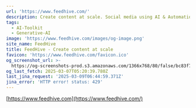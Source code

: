 ```yaml
---
url: 'https://www.feedhive.com/'
description: Create content at scale. Social media using AI & Automation.
tags:
  - AI-Toolkit
  - Generative-AI
image: 'https://www.feedhive.com/images/og-image.png'
site_name: FeedHive
title: FeedHive - Create content at scale
favicon: 'https://www.feedhive.com/favicon.ico'
og_screenshot_url: >-
  https://og-screenshots-prod.s3.amazonaws.com/1366x768/80/false/bc83f7e987ef5e9072f0f1b76c3197d7254e5bb7e20d6bcf8ff9fecab3fad71e.jpeg
og_last_fetch: 2025-03-07T05:20:39.780Z
last_jina_request: '2025-03-09T06:44:59.371Z'
jina_error: 'HTTP error! status: 429'
---
```


[https://www.feedhive.com](https://www.feedhive.com/)
